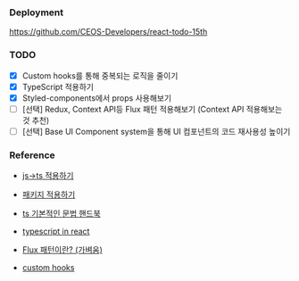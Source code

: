 ### Deployment

https://github.com/CEOS-Developers/react-todo-15th

### TODO

- [x] Custom hooks를 통해 중복되는 로직을 줄이기
- [x] TypeScript 적용하기
- [x] Styled-components에서 props 사용해보기
- [ ] [선택] Redux, Context API등 Flux 패턴 적용해보기 (Context API 적용해보는 것 추천)
- [ ] [선택] Base UI Component system을 통해 UI 컴포넌트의 코드 재사용성 높이기

### Reference

* [js->ts 적용하기](https://hini7.tistory.com/148)

* [패키지 적용하기](https://flowkater.io/frontend/setup-styled-components/)

* [ts 기본적인 문법 핸드북](https://joshua1988.github.io/ts/intro.html)

* [typescript in react](https://www.typescriptlang.org/ko/docs/handbook/react.html)

* [Flux 패턴이란? (가벼움)](https://velog.io/@huurray/React의-탄생과-Flux-패턴에-대하여)

* [custom hooks](https://ko.reactjs.org/docs/hooks-custom.html)
